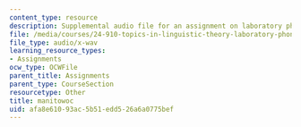 ```yaml
---
content_type: resource
description: Supplemental audio file for an assignment on laboratory phonology.
file: /media/courses/24-910-topics-in-linguistic-theory-laboratory-phonology-spring-2007/afa8e61093ac5b51edd526a6a0775bef_manitowoc.wav
file_type: audio/x-wav
learning_resource_types:
- Assignments
ocw_type: OCWFile
parent_title: Assignments
parent_type: CourseSection
resourcetype: Other
title: manitowoc
uid: afa8e610-93ac-5b51-edd5-26a6a0775bef
---
```

